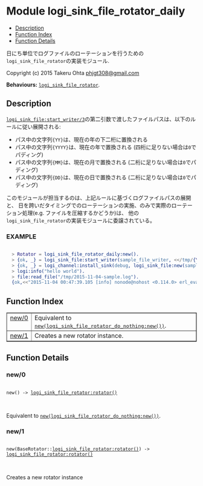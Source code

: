 

# Module logi_sink_file_rotator_daily #
* [Description](#description)
* [Function Index](#index)
* [Function Details](#functions)

日にち単位でログファイルのローテーションを行うための`logi_sink_file_rotator`の実装モジュール.

Copyright (c) 2015 Takeru Ohta <phjgt308@gmail.com>

__Behaviours:__ [`logi_sink_file_rotator`](logi_sink_file_rotator.md).

<a name="description"></a>

## Description ##

[`logi_sink_file:start_writer/3`](logi_sink_file.md#start_writer-3)の第二引数で渡したファイルパスは、以下のルールに従い展開される:
- パス中の文字列`{YY}`は、現在の年の下二桁に置換される
- パス中の文字列`{YYYY}`は、現在の年で置換される (四桁に足りない場合は`0`でパディング)
- パス中の文字列`{MM}`は、現在の月で置換される (二桁に足りない場合は`0`でパディング)
- パス中の文字列`{DD}`は、現在の日で置換される (二桁に足りない場合は`0`でパディング)

このモジュールが担当するのは、上記ルールに基づくログファイルパスの展開と、
日を跨いだタイミングでのローテーションの実施、のみで実際のローテーション処理(e.g. ファイルを圧縮するかどうか)は、
他の`logi_sink_file_rotator`の実装モジュールに委譲されている。


### <a name="EXAMPLE">EXAMPLE</a> ###


```erlang

  > Rotator = logi_sink_file_rotator_daily:new().
  > {ok, _} = logi_sink_file:start_writer(sample_file_writer, <</tmp/{YYYY}-{MM}-{DD}-sample.log">>, [{rotator, Rotator}]).
  > {ok, _} = logi_channel:install_sink(debug, logi_sink_file:new(sample_file_writer)).
  > logi:info("hello world").
  > file:read_file("/tmp/2015-11-04-sample.log").
  {ok,<<"2015-11-04 00:47:39.105 [info] nonode@nohost <0.114.0> erl_eval:do_apply:673 [] hello world\n">>}
```
<a name="index"></a>

## Function Index ##


<table width="100%" border="1" cellspacing="0" cellpadding="2" summary="function index"><tr><td valign="top"><a href="#new-0">new/0</a></td><td>Equivalent to <a href="#new-1"><tt>new(logi_sink_file_rotator_do_nothing:new())</tt></a>.</td></tr><tr><td valign="top"><a href="#new-1">new/1</a></td><td>Creates a new rotator instance.</td></tr></table>


<a name="functions"></a>

## Function Details ##

<a name="new-0"></a>

### new/0 ###

<pre><code>
new() -&gt; <a href="logi_sink_file_rotator.md#type-rotator">logi_sink_file_rotator:rotator()</a>
</code></pre>
<br />

Equivalent to [`new(logi_sink_file_rotator_do_nothing:new())`](#new-1).

<a name="new-1"></a>

### new/1 ###

<pre><code>
new(BaseRotator::<a href="logi_sink_file_rotator.md#type-rotator">logi_sink_file_rotator:rotator()</a>) -&gt; <a href="logi_sink_file_rotator.md#type-rotator">logi_sink_file_rotator:rotator()</a>
</code></pre>
<br />

Creates a new rotator instance

